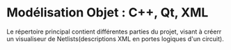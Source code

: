 # Modélisation Objet : C++, Qt, XML

Le répertoire principal contient différentes parties du projet, visant à créerr un visualiseur de Netlists(descriptions XML en portes logiques d'un circuit).